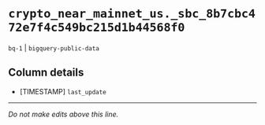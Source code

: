 # `crypto_near_mainnet_us._sbc_8b7cbc472e7f4c549bc215d1b44568f0`
`bq-1` | `bigquery-public-data`

## Column details
* [TIMESTAMP] `last_update`

-------------------------------------------------------------------------------
*Do not make edits above this line.*

